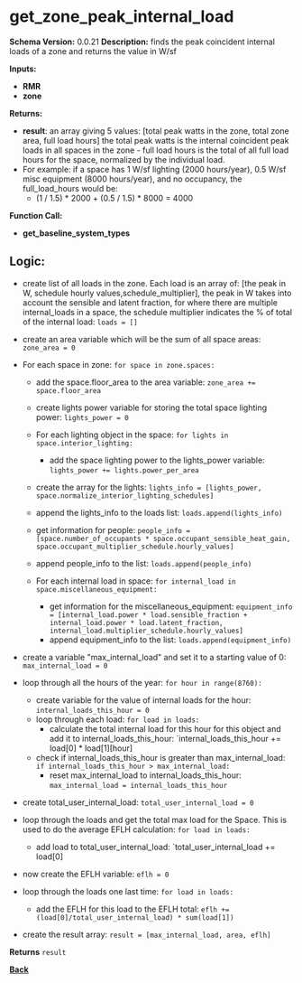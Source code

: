 # get_zone_peak_internal_load
**Schema Version:** 0.0.21
**Description:** finds the peak coincident internal loads of a zone and returns the value in W/sf

**Inputs:** 
- **RMR**
- **zone**

**Returns:**  
- **result**: an array giving 5 values: [total peak watts in the zone, total zone area, full load hours] the total peak watts is the internal coincident peak loads in all spaces in the zone - full load hours is the total of all full load hours for the space, normalized by the individual load.
- For example: if a space has 1 W/sf lighting (2000 hours/year), 0.5 W/sf misc equipment (8000 hours/year), and no occupancy, the full_load_hours would be:
	- (1 / 1.5) * 2000 + (0.5 / 1.5) * 8000 = 4000
 
**Function Call:**
- **get_baseline_system_types**

## Logic:

- create list of all loads in the zone.  Each load is an array of: [the peak in W, schedule hourly values,schedule_multiplier], the peak in W takes into account the sensible and latent fraction, for where there are multiple internal_loads in a space, the schedule multiplier indicates the % of total of the internal load: `loads = []`
- create an area variable which will be the sum of all space areas: `zone_area = 0`
- For each space in zone: `for space in zone.spaces:`
	- add the space.floor_area to the area variable: `zone_area += space.floor_area`
	- create lights power variable for storing the total space lighting power: `lights_power = 0`
	- For each lighting object in the space: `for lights in space.interior_lighting:`
		- add the space lighting power to the lights_power variable: `lights_power += lights.power_per_area`
	- create the array for the lights: `lights_info = [lights_power, space.normalize_interior_lighting_schedules]`
	- append the lights_info to the loads list: `loads.append(lights_info)`
	- get information for people: `people_info = [space.number_of_occupants * space.occupant_sensible_heat_gain, space.occupant_multiplier_schedule.hourly_values]`
	- append people_info to the list: `loads.append(people_info)`
	
	- For each internal load in space: `for internal_load in space.miscellaneous_equipment:`
		- get information for the miscellaneous_equipment: `equipment_info = [internal_load.power * load.sensible_fraction + internal_load.power * load.latent_fraction, internal_load.multiplier_schedule.hourly_values]`
		- append equipment_info to the list: `loads.append(equipment_info)`

- create a variable "max_internal_load" and set it to a starting value of 0: `max_internal_load = 0`
- loop through all the hours of the year: `for hour in range(8760):`
	- create variable for the value of internal loads for the hour: `internal_loads_this_hour = 0`
	- loop through each load: `for load in loads:`
		- calculate the total internal load for this hour for this object and add it to internal_loads_this_hour: `internal_loads_this_hour += load[0] * load[1][hour]
	- check if internal_loads_this_hour is greater than max_internal_load: `if internal_loads_this_hour > max_internal_load:`
		- reset max_internal_load to internal_loads_this_hour: `max_internal_load = internal_loads_this_hour`

- create total_user_internal_load: `total_user_internal_load = 0`
- loop through the loads and get the total max load for the Space.  This is used to do the average EFLH calculation: `for load in loads:`
	- add load to total_user_internal_load: `total_user_internal_load += load[0]
- now create the EFLH variable: `eflh = 0`
- loop through the loads one last time: `for load in loads:`
	- add the EFLH for this load to the EFLH total: `eflh += (load[0]/total_user_internal_load) * sum(load[1])`

- create the result array: `result = [max_internal_load, area, eflh]`


**Returns** `result`



**[Back](../_toc.md)**
